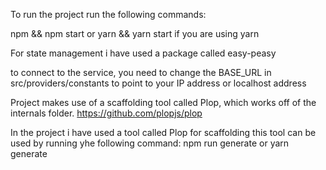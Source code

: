 To run the project run the following commands:

npm && npm start or yarn && yarn start if you are using yarn

For state management i have used a package called easy-peasy

to connect to the service, you need to change the BASE_URL in src/providers/constants to point to your IP address or localhost address

Project makes use of a scaffolding tool called Plop, which works off of the internals folder. https://github.com/plopjs/plop

In the project i have used a tool called Plop for scaffolding this tool can be used by running yhe following command: npm run generate or yarn generate
